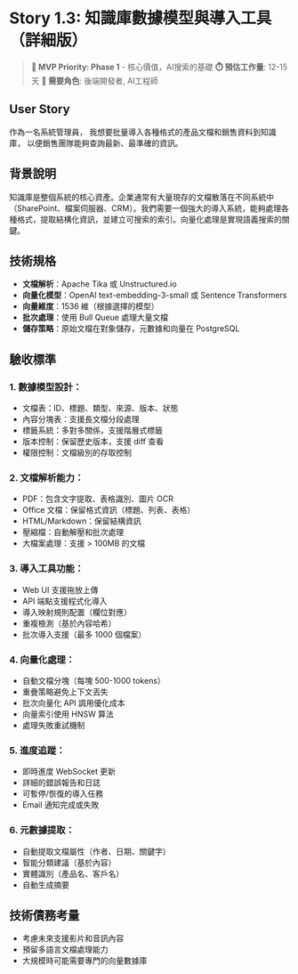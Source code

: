 # Story 1.3: 知識庫數據模型與導入工具（詳細版）
> **🔴 MVP Priority: Phase 1** - 核心價值，AI搜索的基礎
> **⏱️ 預估工作量**: 12-15天
> **👥 需要角色**: 後端開發者, AI工程師

## User Story
作為一名系統管理員，
我想要批量導入各種格式的產品文檔和銷售資料到知識庫，
以便銷售團隊能夠查詢最新、最準確的資訊。

## 背景說明
知識庫是整個系統的核心資產。企業通常有大量現存的文檔散落在不同系統中（SharePoint、檔案伺服器、CRM）。我們需要一個強大的導入系統，能夠處理各種格式，提取結構化資訊，並建立可搜索的索引。向量化處理是實現語義搜索的關鍵。

## 技術規格
- **文檔解析**：Apache Tika 或 Unstructured.io
- **向量化模型**：OpenAI text-embedding-3-small 或 Sentence Transformers
- **向量維度**：1536 維（根據選擇的模型）
- **批次處理**：使用 Bull Queue 處理大量文檔
- **儲存策略**：原始文檔在對象儲存，元數據和向量在 PostgreSQL

## 驗收標準

### 1. 數據模型設計：
- 文檔表：ID、標題、類型、來源、版本、狀態
- 內容分塊表：支援長文檔分段處理
- 標籤系統：多對多關係，支援階層式標籤
- 版本控制：保留歷史版本，支援 diff 查看
- 權限控制：文檔級別的存取控制

### 2. 文檔解析能力：
- PDF：包含文字提取、表格識別、圖片 OCR
- Office 文檔：保留格式資訊（標題、列表、表格）
- HTML/Markdown：保留結構資訊
- 壓縮檔：自動解壓和批次處理
- 大檔案處理：支援 > 100MB 的文檔

### 3. 導入工具功能：
- Web UI 支援拖放上傳
- API 端點支援程式化導入
- 導入映射規則配置（欄位對應）
- 重複檢測（基於內容哈希）
- 批次導入支援（最多 1000 個檔案）

### 4. 向量化處理：
- 自動文檔分塊（每塊 500-1000 tokens）
- 重疊策略避免上下文丟失
- 批次向量化 API 調用優化成本
- 向量索引使用 HNSW 算法
- 處理失敗重試機制

### 5. 進度追蹤：
- 即時進度 WebSocket 更新
- 詳細的錯誤報告和日誌
- 可暫停/恢復的導入任務
- Email 通知完成或失敗

### 6. 元數據提取：
- 自動提取文檔屬性（作者、日期、關鍵字）
- 智能分類建議（基於內容）
- 實體識別（產品名、客戶名）
- 自動生成摘要

## 技術債務考量
- 考慮未來支援影片和音訊內容
- 預留多語言文檔處理能力
- 大規模時可能需要專門的向量數據庫
